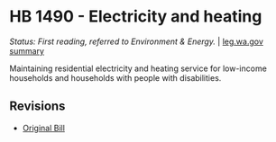 # HB 1490 - Electricity and heating
*Status: First reading, referred to Environment & Energy.* | [leg.wa.gov summary](https://app.leg.wa.gov/billsummary?BillNumber=1490&Year=2021)

Maintaining residential electricity and heating service for low-income households and households with people with disabilities.

## Revisions
* [Original Bill](1/)